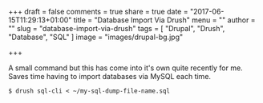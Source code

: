 +++
draft = false
comments = true
share = true
date = "2017-06-15T11:29:13+01:00"
title = "Database Import Via Drush"
menu = ""
author = ""
slug = "database-import-via-drush"
tags = [
  "Drupal",
  "Drush",
  "Database",
  "SQL"
]
image = "images/drupal-bg.jpg"

+++

A small command but this has come into it's own quite recently for me. Saves time having to import databases via MySQL each time.


```
$ drush sql-cli < ~/my-sql-dump-file-name.sql
```
